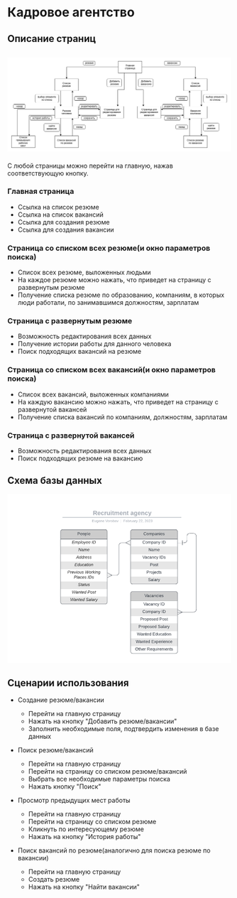 Кадровое агентство
=======================
Описание страниц
-----------------------
![Alt text](docs/website-diagram.png)
-----------------------
С любой страницы можно перейти на главную, нажав соответствующую кнопку.

### Главная страница
- Ссылка на список резюме
- Ссылка на список вакансий
- Ссылка для создания резюме
- Ссылка для создания вакансии

### Страница со списком всех резюме(и окно параметров поиска)
- Список всех резюме, выложенных людьми
- На каждое резюме можно нажать, что приведет на страницу с развернутым резюме
- Получение списка резюме по образованию, компаниям, в которых люди работали, по занимавшимся должностям, зарплатам

### Страница с развернутым резюме
- Возможность редактирования всех данных
- Получение истории работы для данного человека
- Поиск подходящих вакансий на резюме

### Страница со списком всех вакансий(и окно параметров поиска)
- Список всех вакансий, выложенных компаниями
- На каждую вакансию можно нажать, что приведет на страницу с развернутой вакансей
- Получение списка вакансий по компаниям, должностям, зарплатам

### Страница с развернутой вакансей
- Возможность редактирования всех данных
- Поиск подходящих резюме на вакансию

Схема базы данных
-----------------
![Alt text](docs/database-erd.png)

Сценарии использования
----------------------

- Создание резюме/вакансии
    - Перейти на главную страницу
    - Нажать на кнопку "Добавить резюме/вакансии"
    - Заполнить необходимые поля, подтвердить изменения в базе данных
    
- Поиск резюме/вакансий
	- Перейти на главную страницу
	- Перейти на страницу со списком резюме/вакансий
	- Выбрать все необходимые параметры поиска
	- Нажать кнопку "Поиск"
	
- Просмотр предыдущих мест работы
	- Перейти на главную страницу
	- Перейти на страницу со списком резюме
	- Кликнуть по интересующему резюме
	- Нажать на кнопку "История работы"
	
- Поиск вакансий по резюме(аналогично для поиска резюме по вакансии)
	- Перейти на главную страницу
	- Создать резюме
	- Нажать на кнопку "Найти вакансии"